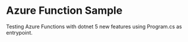 # Azure Function Sample

Testing Azure Functions with dotnet 5 new features using Program.cs as entrypoint.
